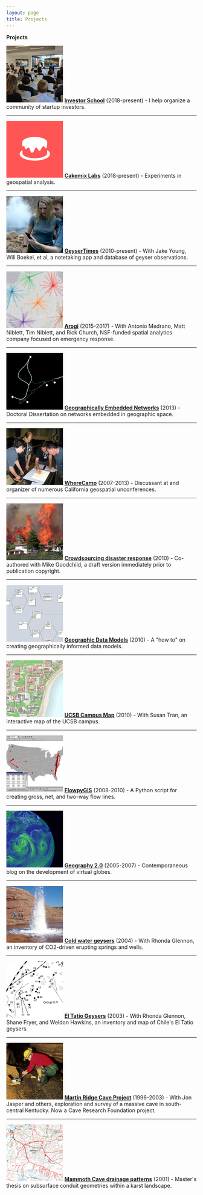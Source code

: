 ```yaml
---
layout: page
title: Projects
---
```


<b>Projects</b>

<p>
    <img src="/public/projects-pix/pitches.jpg" width="150em" alt="startup pitches" />
    <a href="https://github.com/investorschool"><b>Investor School</b></a> (2018-present) - I help organize a community of startup investors.
</p>

---

<p>
  <img src="/public/projects-pix/cakemix_logo_test.jpg" width="150em" alt="cakemix labs logo" />
  <a href="https://www.cakemix.com/"><b>Cakemix Labs</b></a> (2018-present) - Experiments in geospatial analysis.
</p>

---

<p>
  <img src="/public/projects-pix/geysertimes.jpg" width="150em" alt="GeyserTimes app in use" />
  <a href="https://geysertimes.org/"><b>GeyserTimes</b></a> (2010-present) - With Jake Young, Will Boekel, et al, a notetaking app and database of geyser observations.
</p>

---

<p>
  <img src="/public/projects-pix/arogi.jpg" width="150em" alt="arogi spider diagram" />
  <a href="https://github.com/arogi"><b>Arogi</b></a> (2015-2017) - With Antonio Medrano, Matt Niblett, Tim Niblett, and Rick Church, NSF-funded spatial analytics company focused on emergency response.
</p>

---

<p>
  <img src="/public/projects-pix/genets.jpg" width="150em" alt="Trail network near UCSB" />
  <a href="https://alanglennon.com/genets/"><b>Geographically Embedded Networks</b></a> (2013) - Doctoral Dissertation on networks embedded in geographic space.
</p>

---

<p>
  <img src="/public/projects-pix/wherecamp.jpg" width="150em" alt="People planning a mapping party" />
  <a href="https://github.com/WhereCamp"><b>WhereCamp</b></a> (2007-2013) - Discussant at and organizer of numerous California geospatial unconferences.
</p>

---

<p>
  <img src="/public/projects-pix/jesusita.jpg" width="150em" alt="Jesusita fire burning behind a hillside house." />
  <a href="https://www.researchgate.net/publication/220473289_Crowdsourcing_geographic_information_for_disaster_response_A_research_frontier_International_Journal_of_Digital_Earth_33_231-241"><b>Crowdsourcing disaster response</b></a> (2010) - Co-authored with Mike Goodchild, a draft version immediately prior to publication copyright.
</p>

---

<p>
  <img src="/public/projects-pix/flowmodel.jpg" width="150em" alt="Flow data model examples in UML." />
  <a href="https://www.researchgate.net/publication/220606129_Creating_and_Validating_Object-Oriented_Geographic_Data_Models_Modeling_Flow_within_GIS"><b>Geographic Data Models</b></a> (2010) - A "how to" on creating geographically informed data models.
</p>

---

<p>
  <img src="/public/projects-pix/campusmap.jpg" width="150em" alt="UCSB online map" />
<a href="http://mapdev.geog.ucsb.edu/"><b>UCSB Campus Map</b></a> (2010) - With Susan Tran, an interactive map of the UCSB campus.
</p>

---

<p>
    <img src="/public/projects-pix/flowpygis.jpg" width="150em" alt="Flow lines on a map" />
  <a href="https://github.com/glennon/FlowpyGIS"><b>FlowpyGIS</b></a> (2008-2010) - A Python script for creating gross, net, and two-way flow lines.
</p>

---

<p>
  <img src="/public/projects-pix/geography2.jpg" width="150em" alt="Wind currents on a virtual globe." />
  <a href="https://geography2.blogspot.com/"><b>Geography 2.0</b></a> (2005-2007) - Contemporaneous blog on the development of virtual globes.
</p>

---

<p>
  <img src="/public/projects-pix/crystalin1995.jpg" width="150em" alt="Crystal Geyser, Utah" />
  <a href="https://pdfs.semanticscholar.org/57b3/1748382bfb9176d580fb69c5a0ff7ed8b6e0.pdf"><b>Cold water geysers</b></a> (2004) - With Rhonda Glennon, an inventory of CO2-driven erupting springs and wells.
</p>

---

<p>
  <img src="/public/projects-pix/eltatio.jpg" width="150em" alt="A map section of El Tatio Geysers, Chile" />
<a href="https://www.researchgate.net/publication/284255246_The_extraordinary_thermal_activity_of_El_Tatio_Geyser_Field_Antofagasta_Region_Chile"><b>El Tatio Geysers</b></a> (2003) - With Rhonda Glennon, Shane Fryer, and Weldon Hawkins, an inventory and map of Chile's El Tatio geysers.
</p>

---

<p>
  <img src="/public/projects-pix/conductivitytest.jpg" width="150em" alt="In-cave science" />
  <a href="https://alanglennon.com/martin-ridge-cave/"><b>Martin Ridge Cave Project</b></a> (1996-2003) - With Jon Jasper and others, exploration and survey of a massive cave in south-central Kentucky. Now a Cave Research Foundation project.
</p>

---

<p>
    <img src="/public/projects-pix/mammothdrainage.jpg" width="150em" alt="Karst groundwater basin map" />
  <a href="https://www.researchgate.net/publication/216876725_Application_of_Morphometric_Relationships_to_Active_Flow_Networks_within_the_Mammoth_Cave_Watershed"><b>Mammoth Cave drainage patterns</b></a> (2001) - Master's thesis on subsurface conduit geometries within a karst landscape.
</p>
